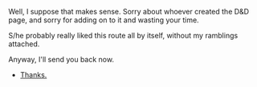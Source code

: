 Well, I suppose that makes sense.  Sorry about whoever created the D&D page, and sorry for adding 
on to it and wasting your time.

S/he probably really liked this route all by itself, without my ramblings attached.

Anyway, I'll send you back now.

- [Thanks.](.../marshmallow.md)
